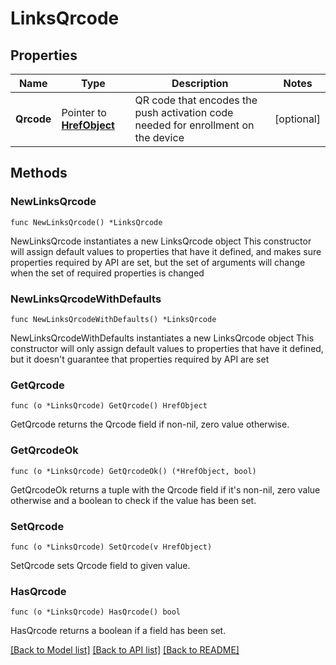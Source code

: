# LinksQrcode

## Properties

Name | Type | Description | Notes
------------ | ------------- | ------------- | -------------
**Qrcode** | Pointer to [**HrefObject**](HrefObject.md) | QR code that encodes the push activation code needed for enrollment on the device | [optional] 

## Methods

### NewLinksQrcode

`func NewLinksQrcode() *LinksQrcode`

NewLinksQrcode instantiates a new LinksQrcode object
This constructor will assign default values to properties that have it defined,
and makes sure properties required by API are set, but the set of arguments
will change when the set of required properties is changed

### NewLinksQrcodeWithDefaults

`func NewLinksQrcodeWithDefaults() *LinksQrcode`

NewLinksQrcodeWithDefaults instantiates a new LinksQrcode object
This constructor will only assign default values to properties that have it defined,
but it doesn't guarantee that properties required by API are set

### GetQrcode

`func (o *LinksQrcode) GetQrcode() HrefObject`

GetQrcode returns the Qrcode field if non-nil, zero value otherwise.

### GetQrcodeOk

`func (o *LinksQrcode) GetQrcodeOk() (*HrefObject, bool)`

GetQrcodeOk returns a tuple with the Qrcode field if it's non-nil, zero value otherwise
and a boolean to check if the value has been set.

### SetQrcode

`func (o *LinksQrcode) SetQrcode(v HrefObject)`

SetQrcode sets Qrcode field to given value.

### HasQrcode

`func (o *LinksQrcode) HasQrcode() bool`

HasQrcode returns a boolean if a field has been set.


[[Back to Model list]](../README.md#documentation-for-models) [[Back to API list]](../README.md#documentation-for-api-endpoints) [[Back to README]](../README.md)


